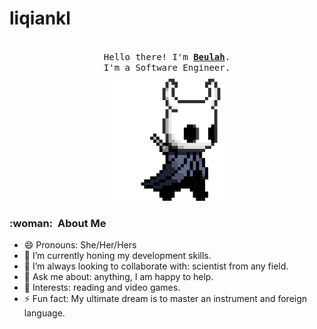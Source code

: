 # liqiankl

<p align="center">
  <br>
  <samp>
    Hello there! I'm <b><a rel="nofollow noopener noreferrer" target="_blank" href="https://tanx.dev">Beulah</a></b>.
    <br> I'm a Software Engineer.<br>

</samp>

  <img src="https://raw.githubusercontent.com/TanZng/TanZng/master/assets/hollor_knight3.gif" width="200"/>

</p>

<h3> :woman: &nbsp;About Me </h3>

- 😄 Pronouns: She/Her/Hers 
- 🌱 I’m currently honing my development skills.
- 👯 I’m always looking to collaborate with: scientist from any field.
- 💬 Ask me about: anything, I am happy to help.
- 💜 Interests: reading and video games.
- ⚡ Fun fact: My ultimate dream is to master an instrument and foreign language.

<br/>







